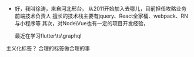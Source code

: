 * 好，我叫徐涛，来自河北邢台，
    从2011开始加入去哪儿，目前担任攻略业务前端技术负责人
    擅长的技术栈主要有jquery、React全家桶、webpack、RN与小程序等
    其次，对Node\Vue也有一定的项目开发经验，

    
    最近在学习flutter\ts\graphql

主义化标签？
合理的标签做合理的事



<!-- ### 年龄
* 85年出生，弄错的缘故
### 学历
* 2007年计算机网络大专毕业，目前本科在读
### 职场
* 网络管理工程师\asp.net后端工程师
* 2011至今在去哪儿，从刚入职的初级工程师，到能独挡一面的前端业务负责人，还是学到了很多
### 优势
* 管理、开发经验丰富
* 丰富的从验经历，使我对后端、计算机网络都 理解更加深刻，想解决方案时思路更多
* 对webpack、react全家桶等底层工作原理熟悉，定位问题更快
* 持续产出技术博客

### 工作内容
    * 日常团队管理
    * 一线codeing,技术攻坚 -->
